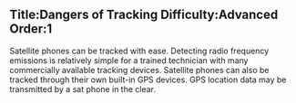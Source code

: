 Title:Dangers of Tracking
Difficulty:Advanced
Order:1
---
Satellite phones can be tracked with ease. Detecting radio frequency emissions is relatively simple for a trained technician with many commercially available tracking devices. Satellite phones can also be tracked through their own built-in GPS devices. GPS location data may be transmitted by a sat phone in the clear.